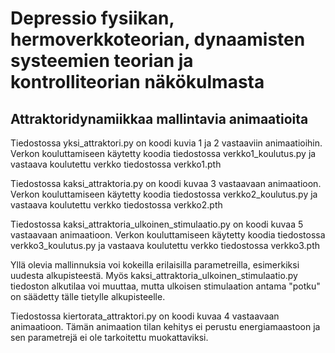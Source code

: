 # Depressio fysiikan, hermoverkkoteorian, dynaamisten systeemien teorian ja kontrolliteorian näkökulmasta
## Attraktoridynamiikkaa mallintavia animaatioita

Tiedostossa yksi_attraktori.py on koodi kuvia 1 ja 2 vastaaviin animaatioihin. Verkon kouluttamiseen käytetty koodia tiedostossa verkko1_koulutus.py ja vastaava koulutettu verkko tiedostossa verkko1.pth

Tiedostossa kaksi_attraktoria.py on koodi kuvaa 3 vastaavaan animaatioon. Verkon kouluttamiseen käytetty koodia tiedostossa verkko2_koulutus.py ja vastaava koulutettu verkko tiedostossa verkko2.pth

Tiedostossa kaksi_attraktoria_ulkoinen_stimulaatio.py on koodi kuvaa 5 vastaavaan animaatioon. Verkon kouluttamiseen käytetty koodia tiedostossa verkko3_koulutus.py ja vastaava koulutettu verkko tiedostossa verkko3.pth

Yllä olevia mallinnuksia voi kokeilla erilaisilla parametreilla, esimerkiksi uudesta alkupisteestä. Myös kaksi_attraktoria_ulkoinen_stimulaatio.py tiedoston alkutilaa voi muuttaa, mutta ulkoisen stimulaation antama "potku" on säädetty tälle tietylle alkupisteelle.

Tiedostossa kiertorata_attraktori.py on koodi kuvaa 4 vastaavaan animaatioon. Tämän animaation tilan kehitys ei perustu energiamaastoon ja sen parametrejä ei ole tarkoitettu muokattaviksi.
